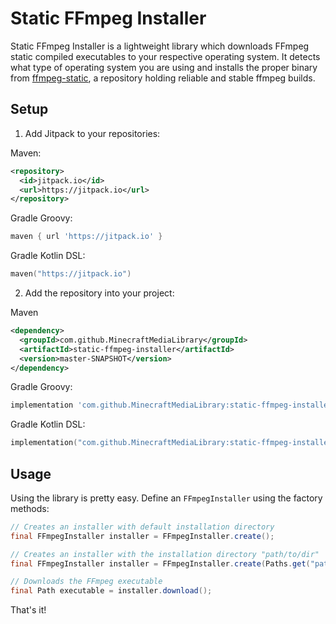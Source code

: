 # Static FFmpeg Installer

Static FFmpeg Installer is a lightweight library which downloads
FFmpeg static compiled executables to your respective operating
system. It detects what type of operating system you are using
and installs the proper binary from [ffmpeg-static](https://github.com/eugeneware/ffmpeg-static),
a repository holding reliable and stable ffmpeg builds.

## Setup
1) Add Jitpack to your repositories:

Maven:
```xml
<repository>
  <id>jitpack.io</id>
  <url>https://jitpack.io</url>
</repository>
```

Gradle Groovy:
```groovy
maven { url 'https://jitpack.io' }
```

Gradle Kotlin DSL:
```kotlin
maven("https://jitpack.io")
```

2) Add the repository into your project:

Maven
```xml
<dependency>
  <groupId>com.github.MinecraftMediaLibrary</groupId>
  <artifactId>static-ffmpeg-installer</artifactId>
  <version>master-SNAPSHOT</version>
</dependency>
```

Gradle Groovy:
```groovy
implementation 'com.github.MinecraftMediaLibrary:static-ffmpeg-installer:master-SNAPSHOT'
```

Gradle Kotlin DSL:
```kotlin
implementation("com.github.MinecraftMediaLibrary:static-ffmpeg-installer:master-SNAPSHOT")
```

## Usage
Using the library is pretty easy. Define an `FFmpegInstaller`
using the factory methods:

```java
// Creates an installer with default installation directory
final FFmpegInstaller installer = FFmpegInstaller.create();

// Creates an installer with the installation directory "path/to/dir"
final FFmpegInstaller installer = FFmpegInstaller.create(Paths.get("path/to/dir"));

// Downloads the FFmpeg executable
final Path executable = installer.download();
```

That's it!



